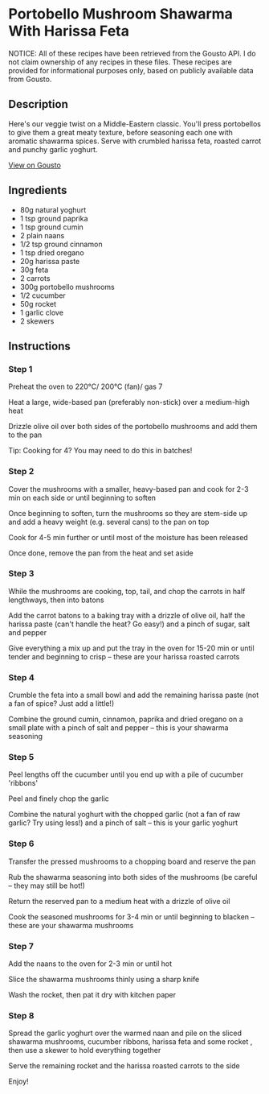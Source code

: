 # Portobello Mushroom Shawarma With Harissa Feta 

NOTICE: All of these recipes have been retrieved from the Gousto API. I do not claim ownership of any recipes in these files. These recipes are provided for informational purposes only, based on publicly available data from Gousto.

## Description

Here's our veggie twist on a Middle-Eastern classic. You'll press portobellos to give them a great meaty texture, before seasoning each one with aromatic shawarma spices. Serve with crumbled harissa feta, roasted carrot and punchy garlic yoghurt. 

[View on Gousto](https://www.gousto.co.uk/recipes/cookbook/portobello-mushroom-shawarma-with-harissa-feta)

## Ingredients

- 80g natural yoghurt
- 1 tsp ground paprika
- 1 tsp ground cumin
- 2 plain naans
- 1/2 tsp ground cinnamon
- 1 tsp dried oregano
- 20g harissa paste
- 30g feta 
- 2 carrots
- 300g portobello mushrooms
- 1/2 cucumber
- 50g rocket
- 1 garlic clove
- 2 skewers

## Instructions


### Step 1

Preheat the oven to 220°C/ 200°C (fan)/ gas 7

Heat a large, wide-based pan (preferably non-stick) over a medium-high heat

Drizzle olive oil over both sides of the portobello mushrooms and add them to the pan

Tip: Cooking for 4? You may need to do this in batches!


### Step 2

Cover the mushrooms with a smaller, heavy-based pan and cook for 2-3 min on each side or until beginning to soften

Once beginning to soften, turn the mushrooms so they are stem-side up and add a heavy weight (e.g. several cans) to the pan on top

Cook for 4-5 min further or until most of the moisture has been released

Once done, remove the pan from the heat and set aside


### Step 3

While the mushrooms are cooking, top, tail, and chop the carrots in half lengthways, then into batons

Add the carrot batons to a baking tray with a drizzle of olive oil, half the harissa paste (can't handle the heat? Go easy!) and a pinch of sugar, salt and pepper

Give everything a mix up and put the tray in the oven for 15-20 min or until tender and beginning to crisp – these are your harissa roasted carrots


### Step 4

Crumble the feta into a small bowl and add the remaining harissa paste (not a fan of spice? Just add a little!)

Combine the ground cumin, cinnamon, paprika and dried oregano on a small plate with a pinch of salt and pepper – this is your shawarma seasoning


### Step 5

Peel lengths off the cucumber until you end up with a pile of cucumber 'ribbons'

Peel and finely chop the garlic

Combine the natural yoghurt with the chopped garlic (not a fan of raw garlic? Try using less!) and a pinch of salt – this is your garlic yoghurt


### Step 6

Transfer the pressed mushrooms to a chopping board and reserve the pan

Rub the shawarma seasoning into both sides of the mushrooms (be careful – they may still be hot!)

Return the reserved pan to a medium heat with a drizzle of olive oil

Cook the seasoned mushrooms for 3-4 min or until beginning to blacken – these are your shawarma mushrooms


### Step 7

Add the naans to the oven for 2-3 min or until hot

Slice the shawarma mushrooms thinly using a sharp knife

Wash the rocket, then pat it dry with kitchen paper

### Step 8

Spread the garlic yoghurt over the warmed naan and pile on the sliced shawarma mushrooms, cucumber ribbons, harissa feta and some rocket , then use a skewer to hold everything together

Serve the remaining rocket and the harissa roasted carrots to the side

Enjoy!


